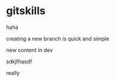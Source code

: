 # gitskills

haha

creating a new branch is quick and simple

new content in dev

sdkjfhasdf


really

